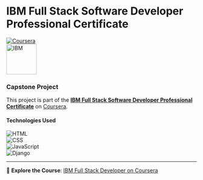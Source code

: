 # IBM Full Stack Software Developer Professional Certificate  
[![Coursera](https://img.shields.io/badge/Coursera-0747a6?style=flat&logo=coursera&logoColor=white)](https://www.coursera.org/professional-certificates/ibm-full-stack-cloud-developer)  
<a href="https://www.coursera.org/professional-certificates/ibm-full-stack-cloud-developer">
  <img src="https://upload.wikimedia.org/wikipedia/commons/5/51/IBM_logo.svg" alt="IBM" width="80">
</a>  

### Capstone Project  
This project is part of the **[IBM Full Stack Software Developer Professional Certificate](https://www.coursera.org/professional-certificates/ibm-full-stack-cloud-developer)** on [Coursera](https://www.coursera.org/).  

#### Technologies Used  
![HTML](https://img.shields.io/badge/HTML5-E34F26?style=flat&logo=html5&logoColor=white)  
![CSS](https://img.shields.io/badge/CSS3-1572B6?style=flat&logo=css3&logoColor=white)  
![JavaScript](https://img.shields.io/badge/JavaScript-F7DF1E?style=flat&logo=javascript&logoColor=black)  
![Django](https://img.shields.io/badge/Django-092e20?style=flat&logo=django&logoColor=white)  

---
🔗 **Explore the Course**: [IBM Full Stack Developer on Coursera](https://www.coursera.org/professional-certificates/ibm-full-stack-cloud-developer)  
